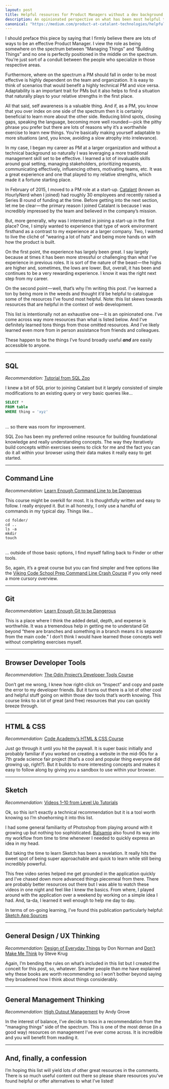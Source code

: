 ```yaml
---
layout: post
title: Helpful resources for Product Managers without a dev background
description: An opinionated perspective on what has been most helpful to me during my journey to improve my technical chops.
canonical: "https://medium.com/product-at-catalant-technologies/helpful-resources-for-product-managers-without-a-dev-background-3cb16286372d"
---
```


I should preface this piece by saying that I firmly believe there are lots of ways to be an effective Product Manager. I view the role as being somewhere on the spectrum between “Managing Things” and “Building Things” and no one is perfectly positioned in the middle on the spectrum. You’re just sort of a conduit between the people who specialize in those respective areas.

<!-- In case you’re a visual learner… I’ll let you guess which side is which. Icon credit here and here, respectively. -->

Furthermore, where on the spectrum a PM should fall in order to be most effective is highly dependent on the team and organization. It is easy to think of scenarios that would benefit a highly technical PM and vice versa. Adaptability is an important trait for PMs but it also helps to find a situation that naturally plays to your relative strengths in the first place.

All that said, self awareness is a valuable thing. And if, as a PM, you know that you over index on one side of the spectrum then it is certainly beneficial to learn more about the other side. Reducing blind spots, closing gaps, speaking the language, becoming more well rounded — pick the pithy phrase you prefer but there are lots of reasons why it’s a worthwhile exercise to learn new things. You’re basically making yourself adaptable to more situations (and, you know, avoiding a slow atrophy into irrelevance).

In my case, I began my career as PM at a larger organization and without a technical background so naturally I was leveraging a more traditional management skill set to be effective. I learned a lot of invaluable skills around goal setting, managing stakeholders, prioritizing requests, communicating effectively, influencing others, motivating teams, etc. It was a great experience and one that played to my relative strengths, which made it a fortune starting place.

In February of 2015, I moved to a PM role at a start-up. [Catalant](https://gocatalant.com/) (known as HourlyNerd when I joined) had roughly 30 employees and recently raised a Series B round of funding at the time. Before getting into the next section, let me be clear — the primary reason I joined Catalant is because I was incredibly impressed by the team and believed in the company’s mission.

But, more generally, why was I interested in joining a start-up in the first place? One, I simply wanted to experience that type of work environment firsthand as a contrast to my experience at a larger company. Two, I wanted to live the cliché of “wearing a lot of hats” and being more hands on with how the product is built.

On the first point, the experience has largely been great. I say largely because at times it has been more stressful or challenging than what I’ve experience in previous roles. It is sort of the nature of the beast — the highs are higher and, sometimes, the lows are lower. But, overall, it has been and continues to be a very rewarding experience. I know it was the right next step from my career.

On the second point — well, that’s why I’m writing this post. I’ve learned a ton by being more in the weeds and thought it’d be helpful to catalogue some of the resources I’ve found most helpful. Note: this list skews towards resources that are helpful in the context of web development.

This list is intentionally not an exhaustive one — it is an opinionated one. I’ve come across way more resources than what is listed below. And I’ve definitely learned tons things from those omitted resources. And I’ve likely learned even more from in person assistance from friends and colleagues.

These happen to be the things I’ve found broadly useful ***and*** are easily accessible to anyone.

***

## SQL
*Recommendation:* [Tutorial from SQL Zoo](http://sqlzoo.net/wiki/SQL_Tutorial)

I knew a bit of SQL prior to joining Catalant but it largely consisted of simple modifications to an existing query or very basic queries like…

```sql
SELECT *
FROM table
WHERE thing = 'xyz'
```
<br>
... so there was room for improvement.

SQL Zoo has been my preferred online resource for building foundational knowledge and really understanding concepts. The way they iteratively build concepts within exercises seems to click for me and the fact you can do it all within your browser using their data makes it really easy to get started.

***

## Command Line
*Recommendation:* [Learn Enough Command Line to be Dangerous](https://www.learnenough.com/courses)

This course might be overkill for most. It is thoughtfully written and easy to follow. I really enjoyed it. But in all honesty, I only use a handful of commands in my typical day. Things like…

```
cd folder/
cd ..
ls -a
mkdir
touch
```
<br>
... outside of those basic options, I find myself falling back to Finder or other tools.

So, again, it’s a great course but you can find simpler and free options like the [Viking Code School Prep Command Line Crash Course](https://www.vikingcodeschool.com/web-development-basics/a-command-line-crash-course) if you only need a more cursory overview.

***

## Git
*Recommendation:* [Learn Enough Git to be Dangerous](https://www.learnenough.com/courses)

This is a place where I think the added detail, depth, and expense is worthwhile. It was a tremendous help in getting me to understand Git beyond “there are branches and something in a branch means it is separate from the main code.” I don’t think I would have learned those concepts well without completing exercises myself.

***

## Browser Developer Tools
*Recommendation:* [The Odin Project’s Developer Tools Course](https://www.theodinproject.com/courses/web-development-101/lessons/developer-tools)

Don’t get me wrong, I knew how right-click on “Inspect” and copy and paste the error to my developer friends. But it turns out there is a lot of other cool and helpful stuff going on within those dev tools that’s worth knowing. This course links to a lot of great (and free) resources that you can quickly breeze through.

***

## HTML & CSS
*Recommendation:* [Code Academy’s HTML & CSS Course](https://www.codecademy.com/learn/learn-html)

Just go through it until you hit the paywall. It is super basic initially and probably familiar if you worked on creating a website in the mid-90s for a 7th grade science fair project (that’s a cool and popular thing everyone did growing up, right?). But it builds to more interesting concepts and makes it easy to follow along by giving you a sandbox to use within your browser.

***

## Sketch
*Recommendation:* [Videos 1–10 from Level Up Tutorials](https://www.youtube.com/playlist?list=PLLnpHn493BHE6UIsdKYlS5zu-ZYvx22CS)

Ok, so this isn’t exactly a technical recommendation but it is a tool worth knowing so I’m shoehorning it into this list.

I had some general familiarity of Photoshop from playing around with it growing up but nothing too sophisticated. [Balsamiq](https://balsamiq.com/) also found its way into my workflow from time to time whenever I needed to quickly express an idea in my head.

But taking the time to learn Sketch has been a revelation. It really hits the sweet spot of being super approachable and quick to learn while still being incredibly powerful.

This free video series helped me get grounded in the application quickly and I’ve chased down more advanced things piecemeal from there. There are probably better resources out there but I was able to watch these videos in one night and feel like I knew the basics. From where, I played around with the application over a weekend by working on a simple idea I had. And, ta-da, I learned it well enough to help me day to day.

In terms of on-going learning, I’ve found this publication particularly helpful: [Sketch App Sources](https://medium.com/sketch-app-sources)

***

## General Design / UX Thinking
*Recommendation:* [Design of Everyday Things](https://www.amazon.com/Design-Everyday-Things-Revised-Expanded/dp/0465050654) by Don Norman and [Don’t Make Me Think](https://www.amazon.com/Dont-Make-Think-Revisited-Usability/dp/0321965515) by Steve Krug

Again, I’m bending the rules on what’s included in this list but I created the conceit for this post, so, whatever. Smarter people than me have explained why these books are worth recommending so I won’t bother beyond saying they broadened how I think about things considerably.

***

## General Management Thinking
*Recommendation:* [High Output Management](https://www.amazon.com/High-Output-Management-Andrew-Grove/dp/0679762884) by Andy Grove

In the interest of balance, I’ve decide to toss in a recommendation from the “managing things” side of the spectrum. This is one of the most dense (in a good way) resources on management I’ve ever come across. It is incredible and you will benefit from reading it.

***

## And, finally, a confession

I’m hoping this list will yield lots of other great resources in the comments. There is so much useful content out there so please share resources you’ve found helpful or offer alternatives to what I’ve listed!
